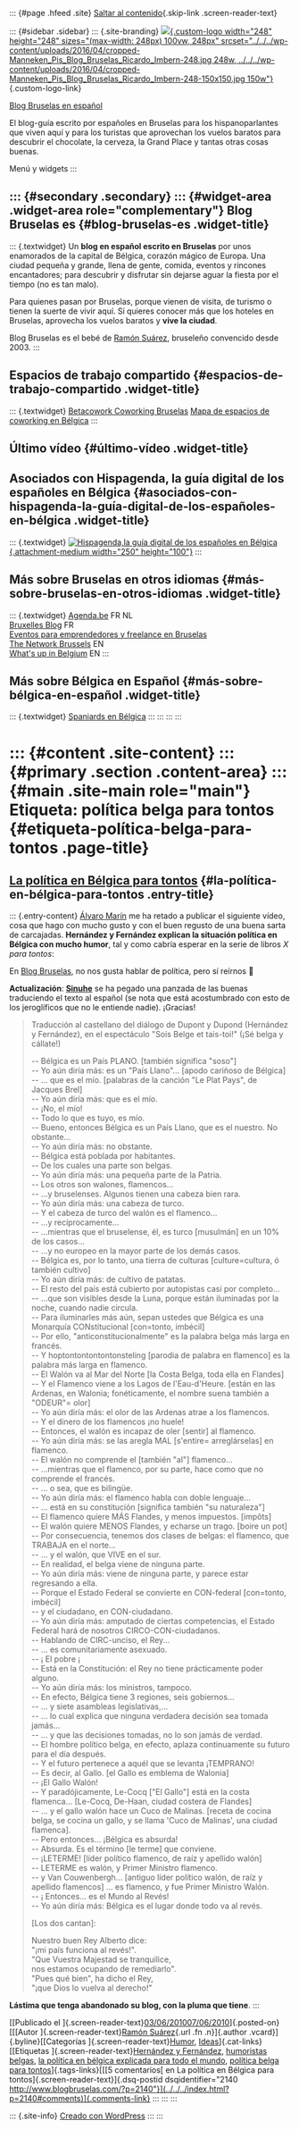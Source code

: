 ::: {#page .hfeed .site}
[Saltar al contenido](index.html#content){.skip-link
.screen-reader-text}

::: {#sidebar .sidebar}
::: {.site-branding}
[![](../../../wp-content/uploads/2016/04/cropped-Manneken_Pis_Blog_Bruselas_Ricardo_Imbern-248.jpg){.custom-logo
width="248" height="248" sizes="(max-width: 248px) 100vw, 248px"
srcset="../../../wp-content/uploads/2016/04/cropped-Manneken_Pis_Blog_Bruselas_Ricardo_Imbern-248.jpg 248w, ../../../wp-content/uploads/2016/04/cropped-Manneken_Pis_Blog_Bruselas_Ricardo_Imbern-248-150x150.jpg 150w"}](../../../index.html){.custom-logo-link}

[Blog Bruselas en español](../../../index.html)

El blog-guía escrito por españoles en Bruselas para los hispanoparlantes
que viven aquí y para los turistas que aprovechan los vuelos baratos
para descubrir el chocolate, la cerveza, la Grand Place y tantas otras
cosas buenas.

Menú y widgets
:::

::: {#secondary .secondary}
::: {#widget-area .widget-area role="complementary"}
Blog Bruselas es {#blog-bruselas-es .widget-title}
----------------

::: {.textwidget}
Un **blog en español escrito en Bruselas** por unos enamorados de la
capital de Bélgica, corazón mágico de Europa. Una ciudad pequeña y
grande, llena de gente, comida, eventos y rincones encantadores; para
descubrir y disfrutar sin dejarse aguar la fiesta por el tiempo (no es
tan malo).

Para quienes pasan por Bruselas, porque vienen de visita, de turismo o
tienen la suerte de vivir aquí. Sí quieres conocer más que los hoteles
en Bruselas, aprovecha los vuelos baratos y **vive la ciudad**.

Blog Bruselas es el bebé de [Ramón Suárez](http://www.ramonsuarez.com),
bruseleño convencido desde 2003.
:::

Espacios de trabajo compartido {#espacios-de-trabajo-compartido .widget-title}
------------------------------

::: {.textwidget}
[Betacowork Coworking Bruselas](http://www.betacowork.com) [Mapa de
espacios de coworking en Bélgica](http://coworkingbelgium.com)
:::

Último vídeo {#último-vídeo .widget-title}
------------

Asociados con Hispagenda, la guía digital de los españoles en Bélgica {#asociados-con-hispagenda-la-guía-digital-de-los-españoles-en-bélgica .widget-title}
---------------------------------------------------------------------

::: {.textwidget}
[![Hispagenda,la guía digital de los españoles en
Bélgica](../../../wp-content/uploads/2010/04/Hispagenda-250px.gif "Hispagenda, la guía digital de los españoles en Bélgica"){.attachment-medium
width="250" height="100"}](http://www.hispagenda.com)
:::

Más sobre Bruselas en otros idiomas {#más-sobre-bruselas-en-otros-idiomas .widget-title}
-----------------------------------

::: {.textwidget}
[Agenda.be](http://www.agenda.be) FR NL\
[Bruxelles Blog](http://www.bxlblog.be/) FR\
[Eventos para emprendedores y freelance en
Bruselas](http://www.betacowork.com/events/)\
[The Network
Brussels](http://groups.yahoo.com/group/TheNetworkBrussels/) EN\
[What\'s up in Belgium](http://www.whatsupin.be/) EN
:::

Más sobre Bélgica en Español {#más-sobre-bélgica-en-español .widget-title}
----------------------------

::: {.textwidget}
[Spaniards en Bélgica](http://www.spaniards.es/paises/belgica)
:::
:::
:::
:::

::: {#content .site-content}
::: {#primary .section .content-area}
::: {#main .site-main role="main"}
Etiqueta: política belga para tontos {#etiqueta-política-belga-para-tontos .page-title}
====================================

[La política en Bélgica para tontos](../../../index.html?p=2140) {#la-política-en-bélgica-para-tontos .entry-title}
----------------------------------------------------------------

::: {.entry-content}
[Álvaro
Marín](../../../index.html?author=4 "Álvaro Marín, la voz de la sapiencia bruselense en español")
me ha retado a publicar el siguiente vídeo, cosa que hago con mucho
gusto y con el buen regusto de una buena sarta de carcajadas.
**Hernández y Fernández explican la situación política en Bélgica con
mucho humor**, tal y como cabría esperar en la serie de libros *X para
tontos*:

En [Blog
Bruselas](../../../index.html "El blog sobre Bruselas en español, escrito por españoles en Bruselas"),
no nos gusta hablar de política, pero sí reírnos 🙂

**Actualización**:
**[Sinuhe](http://sinuhe-occultum.blogspot.com/ "Sinuhe vive en Bélgica, lejos de Egipto y de sus pirámides")**
se ha pegado una panzada de las buenas traduciendo el texto al español
(se nota que está acostumbrado con esto de los jeroglíficos que no le
entiende nadie). ¡Gracias!

> Traducción al castellano del diálogo de Dupont y Dupond (Hernández y
> Fernández), en el espectáculo "Sois Belge et tais-toi!" (¡Sé belga y
> cállate!)
>
> -- Bélgica es un País PLANO. \[también significa "soso"\]\
> -- Yo aún diría más: es un "País Llano"... \[apodo cariñoso de
> Bélgica\]\
> -- ... que es el mío. \[palabras de la canción "Le Plat Pays", de
> Jacques Brel\]\
> -- Yo aún diría más: que es el mío.\
> -- ¡No, el mío!\
> -- Todo lo que es tuyo, es mío.\
> -- Bueno, entonces Bélgica es un País Llano, que es el nuestro. No
> obstante...\
> -- Yo aún diría más: no obstante.\
> -- Bélgica está poblada por habitantes.\
> -- De los cuales una parte son belgas.\
> -- Yo aún diría más: una pequeña parte de la Patria.\
> -- Los otros son walones, flamencos...\
> -- ...y bruselenses. Algunos tienen una cabeza bien rara.\
> -- Yo aún diría más: una cabeza de turco.\
> -- Y el cabeza de turco del walón es el flamenco...\
> -- ...y recíprocamente...\
> -- ...mientras que el bruselense, él, es turco \[musulmán\] en un 10%
> de los casos...\
> -- ...y no europeo en la mayor parte de los demás casos.\
> -- Bélgica es, por lo tanto, una tierra de culturas \[culture=cultura,
> ó también cultivo\]\
> -- Yo aún diría más: de cultivo de patatas.\
> -- El resto del país está cubierto por autopistas casi por
> completo...\
> -- ...que son visibles desde la Luna, porque están iluminadas por la
> noche, cuando nadie circula.\
> -- Para iluminarles más aún, sepan ustedes que Bélgica es una
> Monarquía CONstitucional \[con=tonto, imbécil\]\
> -- Por ello, "anticonstitucionalmente" es la palabra belga más larga
> en francés.\
> -- Y hoptontontontontonsteling \[parodia de palabra en flamenco\] es
> la palabra más larga en flamenco.\
> -- El Walón va al Mar del Norte \[la Costa Belga, toda ella en
> Flandes\]\
> -- Y el Flamenco viene a los Lagos de l'Eau-d'Heure. \[están en las
> Ardenas, en Walonia; fonéticamente, el nombre suena también a "ODEUR"=
> olor\]\
> -- Yo aún diría más: el olor de las Ardenas atrae a los flamencos.\
> -- Y el dinero de los flamencos ¡no huele!\
> -- Entonces, el walón es incapaz de oler \[sentir\] al flamenco.\
> -- Yo aún diría más: se las aregla MAL \[s'entire= arreglárselas\] en
> flamenco.\
> -- El walón no comprende el \[también "al"\] flamenco...\
> -- ...mientras que el flamenco, por su parte, hace como que no
> comprende el francés.\
> -- ... o sea, que es bilingüe.\
> -- Yo aún diría más: el flamenco habla con doble lenguaje...\
> -- ... está en su constitución \[significa también "su naturaleza"\]\
> -- El flamenco quiere MÁS Flandes, y menos impuestos. \[impôts\]\
> -- El walón quiere MENOS Flandes, y echarse un trago. \[boire un
> pot\]\
> -- Por consecuencia, tenemos dos clases de belgas: el flamenco, que
> TRABAJA en el norte...\
> -- ... y el walón, que VIVE en el sur.\
> -- En realidad, el belga viene de ninguna parte.\
> -- Yo aún diría más: viene de ninguna parte, y parece estar regresando
> a ella.\
> -- Porque el Estado Federal se convierte en CON-federal \[con=tonto,
> imbécil\]\
> -- y el ciudadano, en CON-ciudadano.\
> -- Yo aún diría más: amputado de ciertas competencias, el Estado
> Federal hará de nosotros CIRCO-CON-ciudadanos.\
> -- Hablando de CIRC-unciso, el Rey...\
> -- ... es comunitariamente asexuado.\
> -- ¡ El pobre ¡\
> -- Está en la Constitución: el Rey no tiene prácticamente poder
> alguno.\
> -- Yo aún diría más: los ministros, tampoco.\
> -- En efecto, Bélgica tiene 3 regiones, seis gobiernos...\
> -- ... y siete asambleas legislativas,...\
> -- ... lo cual explica que ninguna verdadera decisión sea tomada
> jamás...\
> -- ... y que las decisiones tomadas, no lo son jamás de verdad.\
> -- El hombre político belga, en efecto, aplaza continuamente su futuro
> para el día después.\
> -- Y el futuro pertenece a aquél que se levanta ¡TEMPRANO!\
> -- Es decir, al Gallo. \[el Gallo es emblema de Walonia\]\
> -- ¡El Gallo Walón!\
> -- Y paradójicamente, Le-Cocq \["El Gallo"\] está en la costa
> flamenca... \[Le-Cocq, De-Haan, ciudad costera de Flandes\]\
> -- ... y el gallo walón hace un Cuco de Malinas. \[receta de cocina
> belga, se cocina un gallo, y se llama 'Cuco de Malinas', una ciudad
> flamenca\].\
> -- Pero entonces... ¡Bélgica es absurda!\
> -- Absurda. Es el término \[le terme\] que conviene.\
> -- ¡LETERME! \[líder político flamenco, de raíz y apellido walón\]\
> -- LETERME es walón, y Primer Ministro flamenco.\
> -- y Van Couwenbergh... \[antiguo líder político walón, de raíz y
> apellido flamencos\] ... es flamenco, y fue Primer Ministro Walón.\
> -- ¡ Entonces... es el Mundo al Revés!\
> -- Yo aún diría más: Bélgica es el lugar donde todo va al revés.
>
> \[Los dos cantan\]:
>
> Nuestro buen Rey Alberto dice:\
> "¡mi país funciona al revés!".\
> "Que Vuestra Majestad se tranquilice,\
> nos estamos ocupando de remediarlo".\
> "Pues qué bien", ha dicho el Rey,\
> "¡que Dios lo vuelva al derecho!"

**Lástima que tenga abandonado su blog, con la pluma que tiene**.
:::

[[Publicado el
]{.screen-reader-text}[03/06/201007/06/2010](../../../index.html?p=2140)]{.posted-on}[[[Autor
]{.screen-reader-text}[Ramón
Suárez](../../2010/04/30/index.html?author=2){.url .fn .n}]{.author
.vcard}]{.byline}[[Categorías
]{.screen-reader-text}[Humor](../../category/humor/index.html),
[Ideas](../../category/ideas/index.html)]{.cat-links}[[Etiquetas
]{.screen-reader-text}[Hernández y
Fernández](../hernandez-y-fernandez/index.html), [humoristas
belgas](../humoristas-belgas/index.html), [la política en bélgica
explicada para todo el
mundo](../la-politica-en-belgica-explicada-para-todo-el-mundo/index.html),
[política belga para tontos](index.html)]{.tags-links}[[[5 comentarios[
en La política en Bélgica para tontos]{.screen-reader-text}]{.dsq-postid
dsqidentifier="2140 http://www.blogbruselas.com/?p=2140"}](../../../index.html?p=2140#comments)]{.comments-link}
:::
:::
:::

::: {.site-info}
[Creado con WordPress](https://es.wordpress.org/)
:::
:::
